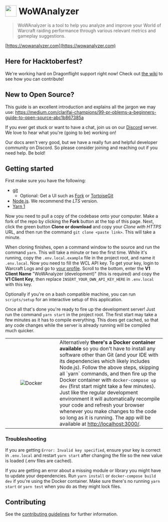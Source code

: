 <h1>
  <img src="https://user-images.githubusercontent.com/4565223/54240739-2d6e0b00-451f-11e9-8473-d15e78914c9b.png" height="36" valign="bottom" /> WoWAnalyzer
</h1>

> WoWAnalyzer is a tool to help you analyze and improve your World of Warcraft raiding performance through various relevant metrics and gameplay suggestions.

[https://wowanalyzer.com](https://wowanalyzer.com)

## Here for Hacktoberfest?

We're working hard on Dragonflight support right now! Check out [the wiki](https://github.com/WoWAnalyzer/WoWAnalyzer/wiki/Hacktoberfest-2022) to see how you can contribute!

## New to Open Source?

This guide is an excellent introduction and explains all the jargon we may use: https://medium.com/clarifai-champions/99-pr-oblems-a-beginners-guide-to-open-source-abc1b867385a

If you ever get stuck or want to have a chat, join us on our [Discord](https://wowanalyzer.com/discord) server. We love to hear what you're (going to be) working on!

Our docs aren't very good, but we have a really fun and helpful developer community on Discord. So please consider joining and reaching out if you need help. Be bold!

## Getting started

First make sure you have the following:

- [git](https://git-scm.com/)
  - Optional: Get a UI such as [Fork](https://git-fork.com/) or [TortoiseGit](https://tortoisegit.org/)
- [Node.js](https://nodejs.org/). We recommend the _LTS_ version.
- [Yarn 1](https://yarnpkg.com/en/docs/install)

Now you need to pull a copy of the codebase onto your computer. Make a fork of the repo by clicking the **Fork** button at the top of this page. Next, click the green button **Clone or download** and copy your _Clone with HTTPS_ URL, and then run the command `git clone <paste link>`. This will take a minute.

When cloning finishes, open a command window to the source and run the command `yarn`. This will take a minute or two the first time. While it's running, copy the `.env.local.example` file in the project root, and name it `.env.local`. Now you need to fill the WCL API key. To get your key, login to Warcraft Logs and go to [your profile](https://www.warcraftlogs.com/profile). Scroll to the bottom, enter the **V1 Client Name** "WoWAnalyzer (development)" (this is required) and copy the **V1 Client Key**, then replace `INSERT_YOUR_OWN_API_KEY_HERE` in `.env.local` with this key.

Optionally if you're on a bash compatible machine, you can run `scripts/setup` for an interactive setup of this application.

Once all that's done you're ready to fire up the development server! Just run the command `yarn start` in the project root. The first start may take a few minutes as it has to compile everything. This does get cached, so that any code changes while the server is already running will be compiled much quicker.

<table align="center">
  <tr>
    <td align="center" width="150"><img src="https://www.docker.com/wp-content/uploads/2022/03/horizontal-logo-monochromatic-white.png" alt="Docker"></td>
    <td>Alternatively <b>there's a Docker container available</b> so you don't have to install any software other than Git (and your IDE with its dependencies which likely includes Node.js). Follow the above steps, skipping all `yarn` commands, and then fire up the Docker container with <code>docker-compose up dev</code> (first start might take a few minutes). Just like the regular development environment it will automatically recompile your code and refresh your browser whenever you make changes to the code so long as it is running. The app will be available at <a href="http://localhost:3000/">http://localhost:3000/</a>.</td>
  </tr>
</table>

### Troubleshooting

If you are getting `Error: Invalid key specified`, ensure your key is correct in `.env.local` and restart `yarn start` after changing the file so the new value is loaded (.env files are cached).

If you are getting an error about a missing module or library you might have to update your dependencies. Run `yarn install` or `docker-compose build dev` if you're using the Docker container. Make sure there's no running `yarn start` or `yarn test` when you do as they might lock files.

## Contributing

See the [contributing guidelines](CONTRIBUTING.md) for further information.
